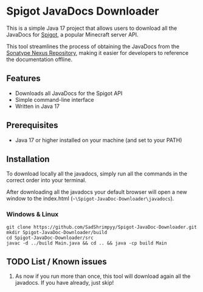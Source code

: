 # Spigot JavaDocs Downloader

This is a simple Java 17 project that allows users to download all the JavaDocs for [Spigot](https://www.spigotmc.org/), a popular Minecraft server API.

This tool streamlines the process of obtaining the JavaDocs from the [Sonatype Nexus Repository](https://hub.spigotmc.org/nexus/#browse/browse:public), making it easier for developers to reference the documentation offline.

## Features

- Downloads all JavaDocs for the Spigot API
- Simple command-line interface
- Written in Java 17

## Prerequisites

- Java 17 or higher installed on your machine (and set to your PATH)

## Installation

To download locally all the javadocs, simply run all the commands in the correct order into your terminal.

After downloading all the javadocs your default browser will open a new window to the index.html (```~\Spigot-JavaDoc-Downloader\javadocs```).

### Windows & Linux
    git clone https://github.com/SadShrimpyy/Spigot-JavaDoc-Downloader.git
    mkdir Spigot-JavaDoc-Downloader/build
    cd Spigot-JavaDoc-Downloader/src
    javac -d ../build Main.java && cd .. && java -cp build Main


## TODO List / Known issues
1. As now if you run more than once, this tool will download again all the javadocs. If you have already, just skip!